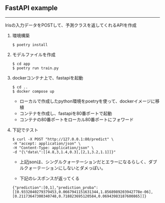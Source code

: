 ## FastAPI example
---
Irisの入力データをPOSTして、予測クラスを返してくれるAPIを作成

1. 環境構築
    ```
    $ poetry install
    ```

2. モデルファイルを作成
    ```
    $ cd app
    $ poetry run train.py
    ```

3. dockerコンテナ上で、fastapiを起動
    ```
    $ cd ..
    $ docker compose up
    ```
    - ローカルで作成したpython環境をpoetryを使って、dockerイメージに移植
    - コンテナを作成し、fastapiを80番ポートで起動
    - コンテナの80番ポートをローカル80番ポートにフォワード
    

4. 下記でテスト
    ```
    $ curl -X POST "http://127.0.0.1:80/predict" \
    -H "accept: application/json" \
    -H "Content-Type: application/json" \
    -d "{\"data\":[[4.8,3,1.4,0.3],[2,1,3.2,1.1]]}"
    ```
    - 上記jsonは、シングルクォーテーションだとエラーになるらしく、ダブルクォーテーションにしないとダメっぽい。


    - 下記のレスポンスが返ってくる
    ```
    {"prediction":[0,1],"prediction_proba":[[0.9332040279379453,0.0667941151631344,1.8568989203942778e-06],[0.21173647300340748,0.718823695120584,0.06943983187600865]]}
    ```